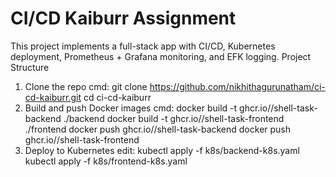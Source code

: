 # CI/CD Kaiburr Assignment

This project implements a full-stack app with CI/CD, Kubernetes deployment, Prometheus + Grafana monitoring, and EFK logging.
 Project Structure
 1. Clone the repo
cmd:
git clone https://github.com/nikhithagurunatham/ci-cd-kaiburr.git
cd ci-cd-kaiburr
2. Build and push Docker images
cmd:
docker build -t ghcr.io/<your-username>/shell-task-backend ./backend
docker build -t ghcr.io/<your-username>/shell-task-frontend ./frontend
docker push ghcr.io/<your-username>/shell-task-backend
docker push ghcr.io/<your-username>/shell-task-frontend
3. Deploy to Kubernetes
edit:
kubectl apply -f k8s/backend-k8s.yaml
kubectl apply -f k8s/frontend-k8s.yaml
